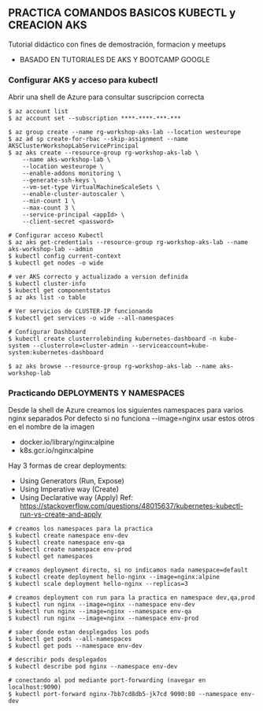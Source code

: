 **PRACTICA COMANDOS BASICOS KUBECTL y CREACION AKS**
------------------------------------------------------------------

Tutorial didáctico con fines de demostración, formacion y meetups

- BASADO EN TUTORIALES DE AKS Y BOOTCAMP GOOGLE

### Configurar AKS y acceso para kubectl 

Abrir una shell de Azure para consultar suscripcion correcta
```
$ az account list
$ az account set --subscription ****-****-***-***

$ az group create --name rg-workshop-aks-lab --location westeurope
$ az ad sp create-for-rbac --skip-assignment --name AKSClusterWorkshopLabServicePrincipal
$ az aks create --resource-group rg-workshop-aks-lab \
    --name aks-workshop-lab \
    --location westeurope \
    --enable-addons monitoring \
    --generate-ssh-keys \
    --vm-set-type VirtualMachineScaleSets \
    --enable-cluster-autoscaler \
    --min-count 1 \
    --max-count 3 \
    --service-principal <appId> \
    --client-secret <password>

# Configurar acceso Kubectl
$ az aks get-credentials --resource-group rg-workshop-aks-lab --name aks-workshop-lab --admin
$ kubectl config current-context
$ kubectl get nodes -o wide

# ver AKS correcto y actualizado a version definida
$ kubectl cluster-info
$ kubectl get componentstatus
$ az aks list -o table

# Ver servicios de CLUSTER-IP funcionando
$ kubectl get services -o wide --all-namespaces

# Configurar Dashboard
$ kubectl create clusterrolebinding kubernetes-dashboard -n kube-system --clusterrole=cluster-admin --serviceaccount=kube-system:kubernetes-dashboard

$ az aks browse --resource-group rg-workshop-aks-lab --name aks-workshop-lab 
```

### Practicando DEPLOYMENTS Y NAMESPACES

Desde la shell de Azure creamos los siguientes namespaces para varios nginx separados
Por defecto si no funciona --image=nginx usar estos otros en el nombre de la imagen
- docker.io/library/nginx:alpine 
- k8s.gcr.io/nginx:alpine 

Hay 3 formas de crear deployments:
- Using Generators (Run, Expose)
- Using Imperative way (Create)
- Using Declarative way (Apply)
Ref: https://stackoverflow.com/questions/48015637/kubernetes-kubectl-run-vs-create-and-apply

```
# creamos los namespaces para la practica
$ kubectl create namespace env-dev
$ kubectl create namespace env-qa
$ kubectl create namespace env-prod
$ kubectl get namespaces

# creamos deployment directo, si no indicamos nada namespace=default
$ kubectl create deployment hello-nginx --image=nginx:alpine
$ kubectl scale deployment hello-nginx --replicas=3

# creamos deployment con run para la practica en namespace dev,qa,prod
$ kubectl run nginx --image=nginx --namespace env-dev
$ kubectl run nginx --image=nginx --namespace env-qa
$ kubectl run nginx --image=nginx --namespace env-prod

# saber donde estan desplegados los pods 
$ kubectl get pods --all-namespaces
$ kubectl get pods --namespace env-dev

# describir pods desplegados
$ kubectl describe pod nginx --namespace env-dev

# conectando al pod mediante port-forwarding (navegar en localhost:9090)
$ kubectl port-forward nginx-7bb7cd8db5-jk7cd 9090:80 --namespace env-dev
```


